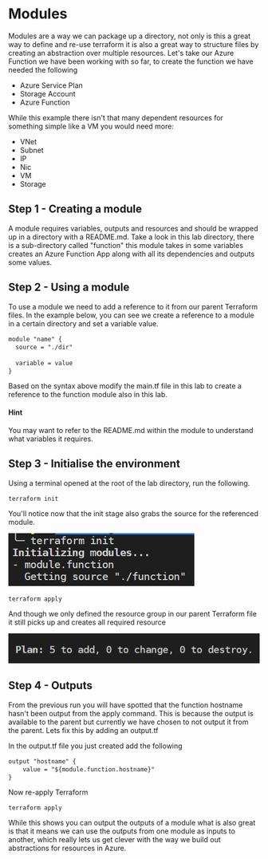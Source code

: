 
# Modules

Modules are a way we can package up a directory, not only is this a great way to define and re-use terraform it is also a great way to structure files by creating an abstraction over multiple resources. Let's take our Azure Function we have been working with so far, to create the function we have needed the following

- Azure Service Plan
- Storage Account
- Azure Function

While this example there isn't that many dependent resources for something simple like a VM you would need more:

- VNet
- Subnet
- IP
- Nic
- VM
- Storage

## Step 1 - Creating a module

A module requires variables, outputs and resources and should be wrapped up in a directory with a README.md. Take a look in this lab directory, there is a sub-directory called "function" this module takes in some variables creates an Azure Function App along with all its dependencies and outputs some values.

## Step 2 - Using a module

To use a module we need to add a reference to it from our parent Terraform files. In the example below, you can see we create a reference to a module in a certain directory and set a variable value.

```
module "name" {
  source = "./dir"

  variable = value
}
```

Based on the syntax above modify the main.tf file in this lab to create a reference to the function module also in this lab. 

#### Hint

You may want to refer to the README.md within the module to understand what variables it requires.

## Step 3 - Initialise the environment

Using a terminal opened at the root of the lab directory, run the following.

```
terraform init
```

You'll notice now that the init stage also grabs the source for the referenced module.

![module init](/images/module-init.PNG)

```
terraform apply
```

And though we only defined the resource group in our parent Terraform file it still picks up and creates all required resource

![module apply](/images/module-apply.PNG)

## Step 4 - Outputs

From the previous run you will have spotted that the function hostname hasn't been output from the apply command. This is because the output is available to the parent but currently we have chosen to not output it from the parent. Lets fix this by adding an output.tf

In the output.tf file you just created add the following

```
output "hostname" {
    value = "${module.function.hostname}"
}
```

Now re-apply Terraform

```
terraform apply
```

While this shows you can output the outputs of a module what is also great is that it means we can use the outputs from one module as inputs to another, which really lets us get clever with the way we build out abstractions for resources in Azure.



